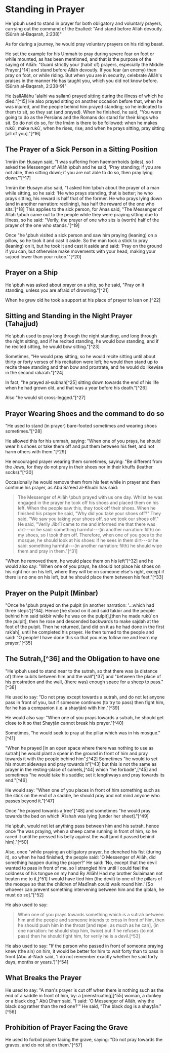 
# Standing in Prayer

He \pbuh used to stand in prayer for both obligatory and voluntary prayers, carrying out the command of the Exalted: "And stand before Allāh devoutly. (Sūrah al-Baqarah, 2:238)"

As for during a journey, he would pray voluntary prayers on his riding beast.

He set the example for his Ummah to pray during severe fear on foot or while mounted, as has been mentioned, and that is the purpose of the saying of Allāh:
"Guard strictly your (habit of) prayers, especially the Middle Prayer,[^14] and stand before Allāh devoutly. If you fear (an enemy) then pray on foot, or while riding. But when you are in security, celebrate Allāh's praises in the manner He has taught you, which you did not know before. (Sūrah al-Baqarah, 2:238-9)"

He (sallAllāhu 'alaihi wa sallam) prayed sitting during the illness of which he died."[^15] He also prayed sitting on another occasion before that, when he was injured, and the people behind him prayed standing; so he indicated to them to sit, so they sat (and prayed). When he finished, he said, "You were going to do as the Persians and the Romans do: stand for their kings who sit. So do not do so, for the Imām is there to be followed: when he makes rukūʿ, make rukūʿ, when he rises, rise; and when he prays sitting, pray sitting [all of you]."[^16]

## The Prayer of a Sick Person in a Sitting Position

ʿImrān ibn Ḥusayn said, "I was suffering from haemorrhoids (piles), so I asked the Messenger of Allāh \pbuh and he said, 'Pray standing; if you are not able, then sitting down; if you are not able to do so, then pray lying down.'"[^17]

ʿImrān ibn Ḥusayn also said, "I asked him \pbuh about the prayer of a man while sitting, so he said: 'He who prays standing, that is better; he who prays sitting, his reward is half that of the former. He who prays lying down (and in another narration: reclining), has half the reward of the one who sits.'[^18] This applies to the sick person, for Anas said, "The Messenger of Allāh \pbuh came out to the people while they were praying sitting due to illness, so he said: "Verily, the prayer of one who sits is (worth) half of the prayer of the one who stands."[^19]

<!-- TODO double check the following -->

Once "he \pbuh visited a sick person and saw him praying (leaning) on a pillow, so he took it and cast it aside. So the man took a stick to pray (leaning) on it, but he took it and cast it aside and said: 'Pray on the ground if you can, but otherwise make movements with your head, making your sujood lower than your rukoo.'"[^20]

## Prayer on a Ship

He \pbuh was asked about prayer on a ship, so he said, "Pray on it standing, unless you are afraid of drowning."[^21]

When he grew old he took a support at his place of prayer to lean on.[^22]

## Sitting and Standing in the Night Prayer (Tahajjud)

He \pbuh used to pray long through the night standing, and long through the night sitting, and if he recited standing, he would bow standing, and if he recited sitting, he would bow sitting."[^23]

Sometimes, "He would pray sitting, so he would recite sitting until about thirty or forty verses of his recitation were left; he would then stand up to recite these standing and then bow and prostrate, and he would do likewise in the second rakaʿah."[^24]

<!-- TODO check the footnote 25 -->

In fact, "he prayed al-subhah[^25] sitting down towards the end of his life when he had grown old, and that was a year before his death."[^26]

Also "he would sit cross-legged."[^27]

## Prayer Wearing Shoes and the command to do so

"He used to stand (in prayer) bare-footed sometimes and wearing shoes sometimes."[^28]

He allowed this for his ummah, saying: "When one of you prays, he should wear his shoes or take them off and put them between his feet, and not harm others with
them."[^29]

He encouraged prayer wearing them sometimes, saying: "Be different from the Jews, for they do not pray in their shoes nor in their khuffs (leather socks)."[^30]

<!-- TODO come back to the following para -->

Occasionally he would remove them from his feet while in prayer and then continue his prayer, as Abu Sa'eed al-Khudri has said:

> The Messenger of Allāh \pbuh prayed with us one day. Whilst he was engaged in the prayer he took off his shoes and placed them on his left. When the people saw this, they took off their shoes. When he finished his prayer he said, "Why did you take your shoes off?" They said, "We saw you taking your shoes off, so we took our shoes off." He said, "Verily Jibrīl came to me and informed me that there was dirt---or he said: something harmful---(in another narration: filth) on my shoes, so I took them off. Therefore, when one of you goes to the mosque, he should look at his shoes: if he sees in them dirt---or he said: something harmful---(in another narration: filth) he should wipe them and pray in them."[^31]

"When he removed them, he would place them on his left"[^32] and he would also say: "When one of you prays, he should not place his shoes on his right nor on his left, where they will be on someone else's right, except if there is no one on his left, but he should place them between his feet."[^33]

## Prayer on the Pulpit (Minbar)

"Once he \pbuh prayed on the pulpit (in another narration: '...which had three steps')[^34]. Hence [he stood on it and said takbīr and the people behind him said takbīr while he was on the pulpit],[then he made rukūʿ on the pulpit], then he rose and descended backwards to make sajdah at the foot of the pulpit. Then he returned, [and did on it as he had done in the first rakʿah], until he completed his prayer. He then turned to the people and said: "O people! I have done this so that you may follow me and learn my prayer."[^35]

## The Sutrah,[^36] and the Obligation to have one

"He \pbuh used to stand near to the sutrah, so that there was (a distance of) three cubits between him and the wall"[^37] and "between the place of his prostration and the wall, (there was) enough space for a sheep to pass."[^38]

He used to say: "Do not pray except towards a sutrah, and do not let anyone pass in front of you, but if someone continues (to try to pass) then fight him, for he has a companion (i.e. a shayṭān) with him."[^39]

He would also say: "When one of you prays towards a sutrah, he should get close to it so that Shayṭān cannot break his prayer."[^40]

Sometimes, "he would seek to pray at the pillar which was in his mosque."[^41]

"When he prayed [in an open space where there was nothing to use as sutrah] he would plant a spear in the ground in front of him and pray towards it with the people behind him";[^42] Sometimes "he would to set his mount sideways and pray towards it"[^43] but this is not the same as prayer in the resting-place of camels,[^44] which "he forbade",[^45] and sometimes "he would take his saddle; set it lengthways and pray towards its end."[^46]

He would say: "When one of you places in front of him something such as the stick on the end of a saddle, he should pray and not mind anyone who passes beyond it."[^47]

Once "he prayed towards a tree"[^48] and sometimes "he would pray towards the bed on which ʿĀʾishah was lying [under her sheet]."[^49]

He \pbuh, would not let anything pass between him and his sutrah, hence once "he was praying, when a sheep came running in front of him, so he raced it until he pressed his belly against the wall [and it passed behind him]."[^50]

Also, once "while praying an obligatory prayer, he clenched his fist (during it), so when he had finished, the people said: 'O Messenger of Allāh, did something happen during the prayer?' He said: 'No, except that the devil wanted to pass in front of me, so I strangled him until I could feel the coldness of his tongue on my hand By Allāh! Had my brother Sulaimaan not beaten me to it,[^51] I would have tied him (the devil) to one of the pillars of the mosque so that the children of Madīnah could walk round him.' [So whoever can prevent something intervening between him and the qiblah, he must do so]."[^52]

He also used to say:

> When one of you prays towards something which is a sutrah between him and the people and someone intends to cross in front of him, then he should push him in the throat [and repel, as much as he can], (in one narration: he should stop him, twice) but if he refuses (to not pass) then he should fight him, for verily he is a devil.[^53]

He also used to say: "If the person who passed in front of someone praying knew (the sin) on him, it would be better for him to wait forty than to pass in front (Abū al-Nadr said, 'I do not remember exactly whether he said forty days, months or years.')"[^54]

## What Breaks the Prayer

He used to say: "A man's prayer is cut off when there is nothing such as the end of a saddle in front of him, by: a [menstruating][^55] woman, a donkey or a black dog." Abū Dharr said, "I said: 'O Messenger of Allāh, why the black dog rather than the red one?'" He said, "The black dog is a shayṭān."[^56]

## Prohibition of Prayer Facing the Grave

He used to forbid prayer facing the grave, saying: "Do not pray towards the graves, and do not sit on them."[^57]
